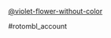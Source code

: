 [@violet-flower-without-color](https://www.tumblr.com/violet-flower-without-color)

#rotombl_account 